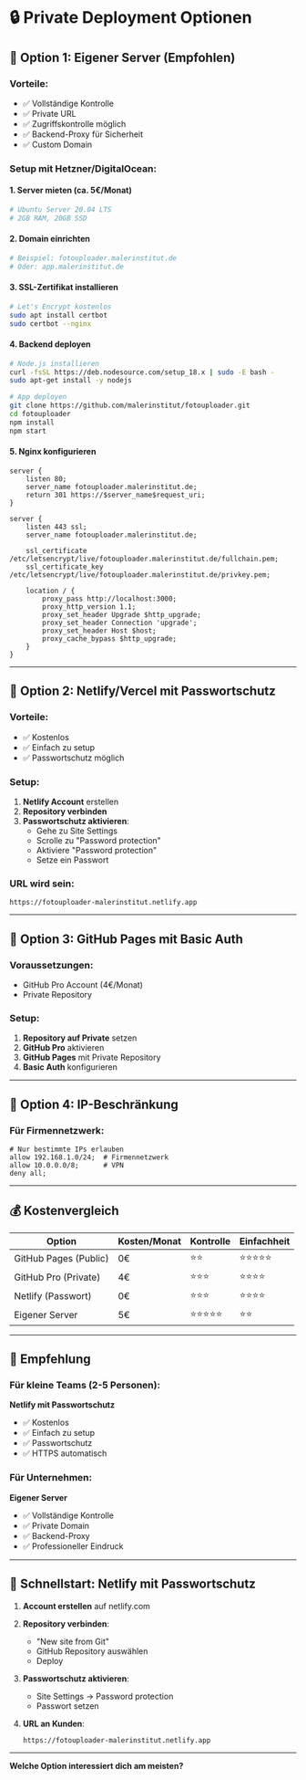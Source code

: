 # 🔒 Private Deployment Optionen

## 🥇 Option 1: Eigener Server (Empfohlen)

### Vorteile:
- ✅ Vollständige Kontrolle
- ✅ Private URL
- ✅ Zugriffskontrolle möglich
- ✅ Backend-Proxy für Sicherheit
- ✅ Custom Domain

### Setup mit Hetzner/DigitalOcean:

#### 1. Server mieten (ca. 5€/Monat)
```bash
# Ubuntu Server 20.04 LTS
# 2GB RAM, 20GB SSD
```

#### 2. Domain einrichten
```bash
# Beispiel: fotouploader.malerinstitut.de
# Oder: app.malerinstitut.de
```

#### 3. SSL-Zertifikat installieren
```bash
# Let's Encrypt kostenlos
sudo apt install certbot
sudo certbot --nginx
```

#### 4. Backend deployen
```bash
# Node.js installieren
curl -fsSL https://deb.nodesource.com/setup_18.x | sudo -E bash -
sudo apt-get install -y nodejs

# App deployen
git clone https://github.com/malerinstitut/fotouploader.git
cd fotouploader
npm install
npm start
```

#### 5. Nginx konfigurieren
```nginx
server {
    listen 80;
    server_name fotouploader.malerinstitut.de;
    return 301 https://$server_name$request_uri;
}

server {
    listen 443 ssl;
    server_name fotouploader.malerinstitut.de;
    
    ssl_certificate /etc/letsencrypt/live/fotouploader.malerinstitut.de/fullchain.pem;
    ssl_certificate_key /etc/letsencrypt/live/fotouploader.malerinstitut.de/privkey.pem;
    
    location / {
        proxy_pass http://localhost:3000;
        proxy_http_version 1.1;
        proxy_set_header Upgrade $http_upgrade;
        proxy_set_header Connection 'upgrade';
        proxy_set_header Host $host;
        proxy_cache_bypass $http_upgrade;
    }
}
```

---

## 🥈 Option 2: Netlify/Vercel mit Passwortschutz

### Vorteile:
- ✅ Kostenlos
- ✅ Einfach zu setup
- ✅ Passwortschutz möglich

### Setup:
1. **Netlify Account** erstellen
2. **Repository verbinden**
3. **Passwortschutz aktivieren**:
   - Gehe zu Site Settings
   - Scrolle zu "Password protection"
   - Aktiviere "Password protection"
   - Setze ein Passwort

### URL wird sein:
```
https://fotouploader-malerinstitut.netlify.app
```

---

## 🥉 Option 3: GitHub Pages mit Basic Auth

### Voraussetzungen:
- GitHub Pro Account (4€/Monat)
- Private Repository

### Setup:
1. **Repository auf Private** setzen
2. **GitHub Pro** aktivieren
3. **GitHub Pages** mit Private Repository
4. **Basic Auth** konfigurieren

---

## 🔐 Option 4: IP-Beschränkung

### Für Firmennetzwerk:
```nginx
# Nur bestimmte IPs erlauben
allow 192.168.1.0/24;  # Firmennetzwerk
allow 10.0.0.0/8;      # VPN
deny all;
```

---

## 💰 Kostenvergleich

| Option | Kosten/Monat | Kontrolle | Einfachheit |
|--------|-------------|-----------|-------------|
| GitHub Pages (Public) | 0€ | ⭐⭐ | ⭐⭐⭐⭐⭐ |
| GitHub Pro (Private) | 4€ | ⭐⭐⭐ | ⭐⭐⭐⭐ |
| Netlify (Passwort) | 0€ | ⭐⭐⭐ | ⭐⭐⭐⭐ |
| Eigener Server | 5€ | ⭐⭐⭐⭐⭐ | ⭐⭐ |

---

## 🎯 Empfehlung

### Für kleine Teams (2-5 Personen):
**Netlify mit Passwortschutz**
- ✅ Kostenlos
- ✅ Einfach zu setup
- ✅ Passwortschutz
- ✅ HTTPS automatisch

### Für Unternehmen:
**Eigener Server**
- ✅ Vollständige Kontrolle
- ✅ Private Domain
- ✅ Backend-Proxy
- ✅ Professioneller Eindruck

---

## 🚀 Schnellstart: Netlify mit Passwortschutz

1. **Account erstellen** auf netlify.com
2. **Repository verbinden**:
   - "New site from Git"
   - GitHub Repository auswählen
   - Deploy

3. **Passwortschutz aktivieren**:
   - Site Settings → Password protection
   - Passwort setzen

4. **URL an Kunden**:
   ```
   https://fotouploader-malerinstitut.netlify.app
   ```

---

**Welche Option interessiert dich am meisten?** 
